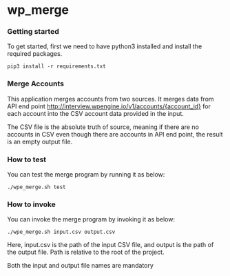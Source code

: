 # wp_merge

### Getting started

To get started, first we need to have python3 installed and install the required packages.

`pip3 install -r requirements.txt`

### Merge Accounts

This application merges accounts from two sources. It merges data from API end point http://interview.wpengine.io/v1/accounts/{account_id} for each account into the CSV account data provided in the input.

The CSV file is the absolute truth of source, meaning if there are no accounts in CSV even though there are accounts in API end point, the result is an empty output file.

### How to test

You can test the merge program by running it as below:
 
`./wpe_merge.sh test`

### How to invoke

You can invoke the merge program by invoking it as below: 

`./wpe_merge.sh input.csv output.csv`

Here, input.csv is the path of the input CSV file, and output is the path of the output file. Path is relative to the root of the project.

Both the input and output file names are mandatory